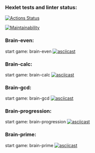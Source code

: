 ### Hexlet tests and linter status:
[![Actions Status](https://github.com/myakse/frontend-project-44/workflows/hexlet-check/badge.svg)](https://github.com/myakse/frontend-project-44/actions)


[![Maintainability](https://api.codeclimate.com/v1/badges/a7e58a59c4fc10a3a6f0/maintainability)](https://codeclimate.com/github/myakse/frontend-project-44/maintainability)



### Brain-even:
start game: brain-even
[![asciicast](https://asciinema.org/a/RuXNgeYdKULj7aUVXUnranYws.png)](https://asciinema.org/a/RuXNgeYdKULj7aUVXUnranYws)

### Brain-calc: 
start game: brain-calc
[![asciicast](https://asciinema.org/a/D6aK1OusHcJPfLCIrhBVOPzYA.png)](https://asciinema.org/a/D6aK1OusHcJPfLCIrhBVOPzYA)

### Brain-gcd:
start game: brain-gcd
[![asciicast](https://asciinema.org/a/LyCODonCwrh2sCGag7Hse8yqx.png)](https://asciinema.org/a/LyCODonCwrh2sCGag7Hse8yqx)

### Brain-progression: 
start game: brain-progression
[![asciicast](https://asciinema.org/a/HX5zoFb0gujkPTIK0K6Vczq0b.png)](https://asciinema.org/a/HX5zoFb0gujkPTIK0K6Vczq0b)

### Brain-prime: 
start game: brain-prime
[![asciicast](https://asciinema.org/a/kO2pKDtcNhEyx2R19Wxr5YzA6.png)](https://asciinema.org/a/kO2pKDtcNhEyx2R19Wxr5YzA6)